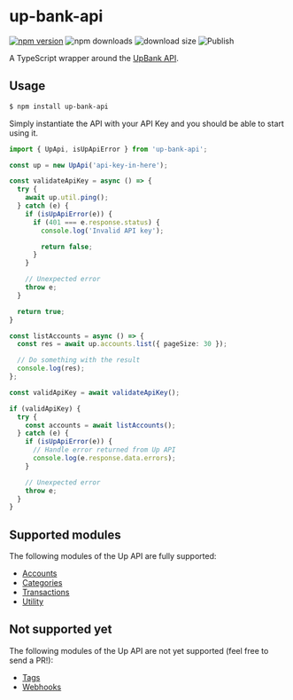 # up-bank-api

[![npm version](https://badge.fury.io/js/up-bank-api.svg)](https://badge.fury.io/js/up-bank-api)
![npm downloads](https://img.shields.io/npm/dt/up-bank-api)
![download size](https://img.shields.io/bundlephobia/min/up-bank-api)
![Publish](https://github.com/ndench/up-bank-api/workflows/Publish/badge.svg)

A TypeScript wrapper around the [UpBank API](https://developer.up.com.au/).

## Usage

```sh
$ npm install up-bank-api
```

Simply instantiate the API with your API Key and you should be able to start using it.

```typescript
import { UpApi, isUpApiError } from 'up-bank-api';

const up = new UpApi('api-key-in-here');

const validateApiKey = async () => {
  try {
    await up.util.ping();
  } catch (e) {
    if (isUpApiError(e)) {
      if (401 === e.response.status) {
        console.log('Invalid API key');

        return false;
      }
    }

    // Unexpected error
    throw e;
  }

  return true;
}

const listAccounts = async () => {
  const res = await up.accounts.list({ pageSize: 30 });

  // Do something with the result
  console.log(res);
};

const validApiKey = await validateApiKey();

if (validApiKey) {
  try {
    const accounts = await listAccounts();
  } catch (e) {
    if (isUpApiError(e)) {
      // Handle error returned from Up API
      console.log(e.response.data.errors);
    }

    // Unexpected error
    throw e;
  }
}
```

## Supported modules

The following modules of the Up API are fully supported:

* [Accounts](https://developer.up.com.au/#accounts)
* [Categories](https://developer.up.com.au/#categories)
* [Transactions](https://developer.up.com.au/#transactions)
* [Utility](https://developer.up.com.au/#utility_endpoints)

## Not supported yet

The following modules of the Up API are not yet supported (feel free to send a PR!):

* [Tags](https://developer.up.com.au/#tags)
* [Webhooks](https://developer.up.com.au/#webhooks)
